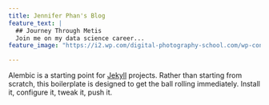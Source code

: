 ```yaml
---
title: Jennifer Phan's Blog
feature_text: |
  ## Journey Through Metis
  Join me on my data science career...
feature_image: "https://i2.wp.com/digital-photography-school.com/wp-content/uploads/2012/09/Peter-West-Carey-Seattle2012-0908-6437-15.jpg?ssl=1"

---
```


Alembic is a starting point for [Jekyll](https://jekyllrb.com/) projects. Rather than starting from scratch, this boilerplate is designed to get the ball rolling immediately. Install it, configure it, tweak it, push it.


